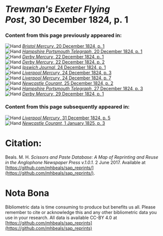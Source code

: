 # *Trewman's Exeter Flying Post*, 30 December 1824, p. 1  
  
### Content from this page previously appeared in:  
![Hand](http://scissorsandpaste.net/wp-content/uploads/2017/06/smallhandpointer.png) [*Bristol Mercury*, 20 December 1824, p. 1](https://mhbeals.github.io/sap_html/Bristol-Mercury/Bristol-Mercury-20-December-1824-p-1)  
![Hand](http://scissorsandpaste.net/wp-content/uploads/2017/06/smallhandpointer.png) [*Hampshire Portsmouth Telegraph*, 20 December 1824, p. 1](https://mhbeals.github.io/sap_html/Hampshire-Portsmouth-Telegraph/Hampshire-Portsmouth-Telegraph-20-December-1824-p-1)  
![Hand](http://scissorsandpaste.net/wp-content/uploads/2017/06/smallhandpointer.png) [*Derby Mercury*, 22 December 1824, p. 1](https://mhbeals.github.io/sap_html/Derby-Mercury/Derby-Mercury-22-December-1824-p-1)  
![Hand](http://scissorsandpaste.net/wp-content/uploads/2017/06/smallhandpointer.png) [*Derby Mercury*, 22 December 1824, p. 2](https://mhbeals.github.io/sap_html/Derby-Mercury/Derby-Mercury-22-December-1824-p-2)  
![Hand](http://scissorsandpaste.net/wp-content/uploads/2017/06/smallhandpointer.png) [*Ipswich Journal*, 24 December 1824, p. 1](https://mhbeals.github.io/sap_html/Ipswich-Journal/Ipswich-Journal-24-December-1824-p-1)  
![Hand](http://scissorsandpaste.net/wp-content/uploads/2017/06/smallhandpointer.png) [*Liverpool Mercury*, 24 December 1824, p. 3](https://mhbeals.github.io/sap_html/Liverpool-Mercury/Liverpool-Mercury-24-December-1824-p-3)  
![Hand](http://scissorsandpaste.net/wp-content/uploads/2017/06/smallhandpointer.png) [*Liverpool Mercury*, 24 December 1824, p. 7](https://mhbeals.github.io/sap_html/Liverpool-Mercury/Liverpool-Mercury-24-December-1824-p-7)  
![Hand](http://scissorsandpaste.net/wp-content/uploads/2017/06/smallhandpointer.png) [*Newcastle Courant*, 25 December 1824, p. 2](https://mhbeals.github.io/sap_html/Newcastle-Courant/Newcastle-Courant-25-December-1824-p-2)  
![Hand](http://scissorsandpaste.net/wp-content/uploads/2017/06/smallhandpointer.png) [*Hampshire Portsmouth Telegraph*, 27 December 1824, p. 3](https://mhbeals.github.io/sap_html/Hampshire-Portsmouth-Telegraph/Hampshire-Portsmouth-Telegraph-27-December-1824-p-3)  
![Hand](http://scissorsandpaste.net/wp-content/uploads/2017/06/smallhandpointer.png) [*Derby Mercury*, 29 December 1824, p. 1](https://mhbeals.github.io/sap_html/Derby-Mercury/Derby-Mercury-29-December-1824-p-1)  
  
### Content from this page subsequently appeared in:  
![Hand](http://scissorsandpaste.net/wp-content/uploads/2017/06/smallhandpointer.png) [*Liverpool Mercury*, 31 December 1824, p. 5](https://mhbeals.github.io/sap_html/Liverpool-Mercury/Liverpool-Mercury-31-December-1824-p-5)  
![Hand](http://scissorsandpaste.net/wp-content/uploads/2017/06/smallhandpointer.png) [*Newcastle Courant*, 1 January 1825, p. 3](https://mhbeals.github.io/sap_html/Newcastle-Courant/Newcastle-Courant-1-January-1825-p-3)  


# Citation: 

Beals. M. H. *Scissors and Paste Database: A Map of Reprinting and Reuse in the Anglophone Newspaper Press v.1.0.1.* 2 June 2017. Available at [https://github.com/mhbeals/sap_reprints/](https://github.com/mhbeals/sap_reprints/). 

# Nota Bona

Bibliometric data is time consuming to produce but benefits us all. Please remember to cite or acknowledge this and any other bibliometric data you use in your research. All data is available CC-BY 4.0 at [https://github.com/mhbeals/sap_reprints](https://github.com/mhbeals/sap_reprints)